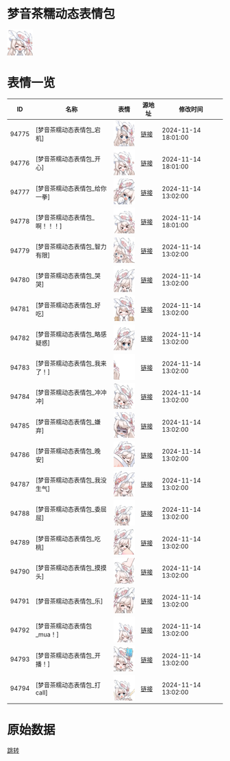 # 梦音茶糯动态表情包

<img src="./cover.png" height="60" alt="cover" />

# 表情一览

|ID|名称|表情|源地址|修改时间|
|----|----|----|----|----|
|94775|[梦音茶糯动态表情包_宕机]|<img src="./pic/094775_%5B梦音茶糯动态表情包_宕机%5D.gif" height="60" alt="宕机"/>|[链接](https://i0.hdslb.com/bfs/garb/b1a393ec5b5508c49b97b575fd18315a0c089dd5.gif)|2024-11-14 18:01:00|
|94776|[梦音茶糯动态表情包_开心]|<img src="./pic/094776_%5B梦音茶糯动态表情包_开心%5D.gif" height="60" alt="开心"/>|[链接](https://i0.hdslb.com/bfs/garb/6ec38d6150092316885430e0c5183cc99c6f0a6b.gif)|2024-11-14 18:01:00|
|94777|[梦音茶糯动态表情包_给你一拳]|<img src="./pic/094777_%5B梦音茶糯动态表情包_给你一拳%5D.gif" height="60" alt="给你一拳"/>|[链接](https://i0.hdslb.com/bfs/garb/64a264c952596f9c6c31a5366fe3cb45dd62b9df.gif)|2024-11-14 13:02:00|
|94778|[梦音茶糯动态表情包_啊！！！]|<img src="./pic/094778_%5B梦音茶糯动态表情包_啊！！！%5D.gif" height="60" alt="啊！！！"/>|[链接](https://i0.hdslb.com/bfs/garb/15e7d4ee12d237136fd4e9c94cf849f7d651ab38.gif)|2024-11-14 18:01:00|
|94779|[梦音茶糯动态表情包_智力有限]|<img src="./pic/094779_%5B梦音茶糯动态表情包_智力有限%5D.gif" height="60" alt="智力有限"/>|[链接](https://i0.hdslb.com/bfs/garb/a70f6f2c92bd31e951431af4466ac392eb3798af.gif)|2024-11-14 13:02:00|
|94780|[梦音茶糯动态表情包_哭哭]|<img src="./pic/094780_%5B梦音茶糯动态表情包_哭哭%5D.gif" height="60" alt="哭哭"/>|[链接](https://i0.hdslb.com/bfs/garb/029ae9848a0eb5794246ab52f23916a7f7c91b5e.gif)|2024-11-14 13:02:00|
|94781|[梦音茶糯动态表情包_好吃]|<img src="./pic/094781_%5B梦音茶糯动态表情包_好吃%5D.gif" height="60" alt="好吃"/>|[链接](https://i0.hdslb.com/bfs/garb/7b775d37145577ded90f54a7916bc1e4ec88a930.gif)|2024-11-14 13:02:00|
|94782|[梦音茶糯动态表情包_略感疑惑]|<img src="./pic/094782_%5B梦音茶糯动态表情包_略感疑惑%5D.gif" height="60" alt="略感疑惑"/>|[链接](https://i0.hdslb.com/bfs/garb/340a33e168daca77ed31cb1be76abad824e12408.gif)|2024-11-14 13:02:00|
|94783|[梦音茶糯动态表情包_我来了！]|<img src="./pic/094783_%5B梦音茶糯动态表情包_我来了！%5D.gif" height="60" alt="我来了！"/>|[链接](https://i0.hdslb.com/bfs/garb/36f9bd55481bc363db8f30903557d7699312a134.gif)|2024-11-14 13:02:00|
|94784|[梦音茶糯动态表情包_冲冲冲]|<img src="./pic/094784_%5B梦音茶糯动态表情包_冲冲冲%5D.gif" height="60" alt="冲冲冲"/>|[链接](https://i0.hdslb.com/bfs/garb/6c0b685bd5c27f417a1c6e234798f6ffd489c269.gif)|2024-11-14 13:02:00|
|94785|[梦音茶糯动态表情包_嫌弃]|<img src="./pic/094785_%5B梦音茶糯动态表情包_嫌弃%5D.gif" height="60" alt="嫌弃"/>|[链接](https://i0.hdslb.com/bfs/garb/414244078369fa22153474b581eda5ce91ad8d98.gif)|2024-11-14 13:02:00|
|94786|[梦音茶糯动态表情包_晚安]|<img src="./pic/094786_%5B梦音茶糯动态表情包_晚安%5D.gif" height="60" alt="晚安"/>|[链接](https://i0.hdslb.com/bfs/garb/da5e7aedf08af407032a25bcb0873dccdb59d938.gif)|2024-11-14 13:02:00|
|94787|[梦音茶糯动态表情包_我没生气]|<img src="./pic/094787_%5B梦音茶糯动态表情包_我没生气%5D.gif" height="60" alt="我没生气"/>|[链接](https://i0.hdslb.com/bfs/garb/689e4283378ebbc68ce2e2b347de45ae6b091a23.gif)|2024-11-14 13:02:00|
|94788|[梦音茶糯动态表情包_委屈屈]|<img src="./pic/094788_%5B梦音茶糯动态表情包_委屈屈%5D.gif" height="60" alt="委屈屈"/>|[链接](https://i0.hdslb.com/bfs/garb/344459f43537277afa74f7100cce6c21c2e5f4ca.gif)|2024-11-14 13:02:00|
|94789|[梦音茶糯动态表情包_吃桃]|<img src="./pic/094789_%5B梦音茶糯动态表情包_吃桃%5D.gif" height="60" alt="吃桃"/>|[链接](https://i0.hdslb.com/bfs/garb/6955207de4ff6ca1e9ed29eb17e1e1112d5889fc.gif)|2024-11-14 13:02:00|
|94790|[梦音茶糯动态表情包_摸摸头]|<img src="./pic/094790_%5B梦音茶糯动态表情包_摸摸头%5D.gif" height="60" alt="摸摸头"/>|[链接](https://i0.hdslb.com/bfs/garb/10c300d6b36b452e1b9803f31a16165d20d1aca4.gif)|2024-11-14 13:02:00|
|94791|[梦音茶糯动态表情包_乐]|<img src="./pic/094791_%5B梦音茶糯动态表情包_乐%5D.gif" height="60" alt="乐"/>|[链接](https://i0.hdslb.com/bfs/garb/b8bb9504cd0ea147c9ab68f5ea822dbf9f22553e.gif)|2024-11-14 13:02:00|
|94792|[梦音茶糯动态表情包_mua！]|<img src="./pic/094792_%5B梦音茶糯动态表情包_mua！%5D.gif" height="60" alt="mua！"/>|[链接](https://i0.hdslb.com/bfs/garb/2aa5be66d4f070804100f4d9e923aea025dc1c95.gif)|2024-11-14 13:02:00|
|94793|[梦音茶糯动态表情包_开播！]|<img src="./pic/094793_%5B梦音茶糯动态表情包_开播！%5D.gif" height="60" alt="开播！"/>|[链接](https://i0.hdslb.com/bfs/garb/d98f0eaa3f2ff1f13d922dc68db56af122a8906d.gif)|2024-11-14 13:02:00|
|94794|[梦音茶糯动态表情包_打call]|<img src="./pic/094794_%5B梦音茶糯动态表情包_打call%5D.gif" height="60" alt="打call"/>|[链接](https://i0.hdslb.com/bfs/garb/853eed34ed25915dbcab22494811744e3e22e994.gif)|2024-11-14 13:02:00|

# 原始数据

[跳转](./raw.json)


